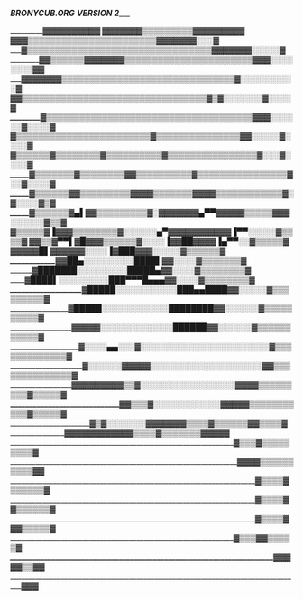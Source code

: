 _________________________BRONYCUB.ORG_________________________
_________________________VERSION 2____________________________

______________________▓▓▓▓▓▓▓▓▓▓
_____________▓▓▓▓▓▓▓▒▒▒▒▒▒▒▒▒▓▓▓▓▓▓▓______________________▓▓
_________▓▓▓▒▒▒▒▒▒▒▒▒▒▒▒▒▒▒▒▒▒▒▒▒▒▒▓▓▓▓▓▓_____________▓░░░▓
_______▓▒▒▒▒▒▒▒▒▒▒▒▒▒▒▒▒▒▒▒▒▒▒▒▒▒▒▒▒▒▒▒▒▒▓▓▓▓▓____▓▓░░░░░▓
________▓▓▒▒▒▒▒▒▓▓▓▓▓▓▓▒▒▒▒▒▒▒▒▒▒▒▒▒▒▒▒▒▒▒▒▒▒▒▓▓▓░░░░░░░░▓▓
__________▓▓▓▓▓▓▓▒▒▒▒▒▒▒▒▒▒▒▒▒▒▒▒▒▒▒▒▒▒▒▒▒▒▒▒▒▒▒▓░░░░░░░░░░▓
__________▓▓▒▒▒▒▒▒▒▒▒▒▒▒▒▒▒▒▒▒▒▒▒▒▒▒▒▒▒▒▒▒▒▒▒▓▒▓░░░░░░░▓░░░░▓
________▓▒▒▒▒▒▒▒▒▒▒▒▒▒▒▒▒▒▒▒▒▒▒▒▒▒▒▒▒▒▒▒▒▒▒▒▒▒▓▓▓░░░░░░▓░░░░▓
_______▓▒▒▒▒▒▒▒▒▒▒▒▒▒▒▒▒▒▒▒▒▒▒▒▒▓▒▒▒▒▒▒▒▒▒▒▒▒▒▒▒▓▓░░░░░▓░░░░▓
______▓▒▒▒▒▒▒▓▒▒▒▒▒▒▒▒▓▒▒▒▒▒▒▒▒▒▒▓▒▒▒▒▒▒▒▒▒▒▒▒▒▒▒▒▓░░░▓░░░░▓
_____▓▒▒▒▒▒▒▒▓▒▒▒▒▒▒▒▒▓▓▒▒▒▒▒▒▒▒▒▒▓▒▒▒▒▒▒▒▒▒▒▒▒▒▒▒▒▓░░▓░░░░▓
_____▓▒▒▒▒▒▒▓_▓▒▒▒▒▒▒▒▒▒▓▓▓▓▒▒▒▒▒▒▒▓▓▓▓▒▒▒▒▒▒▒▒▒▒▒▒▓░▓░░░░▓▒▓
_____▓▒▒▒▒▒▒▓▄▌▓▓▒▒▒▒▒▒▒▒▒▓░▓▓▓▓▓▓▓▄▀▀▓▓▓▓▓▒▒▒▒▒▓▓▓░░░░░░▓▒▒▓
______▓▒▒▒▒▒▓_▐_▓▓▓▒▒▒▒▒▒▒▒▓░░░░░░▄▀▓▓▓▓▓▓__▓▓▓▓▓▐▀▀░░░░░▓▒▒▒▒▓
_______▓▓▒▒▓_▀▀▌▓█_▓▓▓▒▒▒▒▒▒▓░░░░▐▓▓██___▓▓▓▓_______▐▄▀▀░░▓▒▒▒▒▒▓
_________▓▓▓____▓▓█▌____▓▓▓▓▓▓░░░░▐▓███______▓▓▓_______░░░░░▓▒▒▒▒▒▒▓
_________________▓▓██▄_____░░░░░░░░░████▌_______▓▓_______░░░░▓▒▒▒▒▒▒▒▓
__________________▓███████░░░░░░░░░█████▄______▓▓______░░░░▓▒▒▒▒▒▒▒▒▓
__________________▓██___██▌░░░░░░░░░███▀▀▀█▄▄▄▓▓______░░░░▓▒▒▒▒▒▒▒▒▓
___________________▓█████░░░░░░░░░░░███▄▄████▓▓_____░░░░░▓▒▒▒▒▒▒▒▒▒▓
___________________▓█████░░░░░░░░░░░░████████▓▓___░░░░░░▓▒▒▒▒▒▒▒▒▒▒▓
____________________▓▓▓▓▓░░░░░░░░░░░░░██████▓▓___░░░░░░▓▒▒▒▒▒▒▒▒▒▒▒▓
___________________▓░░░░▄▄░░░▓░░░░░░░░░░░░░░░░░░░░░░░▓▒▒▒▒▒▒▒▒▒▒▒▒▒▓
____________________▓░░░░░░▓▓▓▓▓░░░░░░░░░░░░░░░░░░░░▓▓▒▒▒▒▒▒▒▒▒▒▒▒▒▒▓
_____________________▓▓▓▓▓▓▓▓▓▒▒▓░░░░░░░░░░░░░░░░░▓▓▓▓▒▒▒▒▒▒▒▒▒▓▒▒▒▒▒▓
_____________________________▓▓▒▒▒▓░░░░░░░░░░░░▓▓▓▓____▓▒▒▒▒▒▒▒▒▒▒▒▓▒▒▒▒▒▓
_______________________________▓▒▓░░░░░░░▓▓▓▓▓▓_________▓▒▒▒▒▓▒▒▒▒▒▒▓▓▒▒▒▒▓
_______________________________▓▓▓▓▓▓▓▓▓▓▓________________▓▒▒▒▒▓▒▒▒▒▒▒▒▓▓▓▓▓
______________________________________________________________▓▒▒▒▓▒▒▒▒▒▒▒▒▒▓
_______________________________________________________________▓▓▓▓▒▒▒▒▒▒▒▒▒▒▓▓
____________________________________________________________________▓▒▒▒▒▓▒▒▒▒▒▒▓
____________________________________________________________________▓▒▒▒▒▓▓▒▒▒▒▒▒▓
____________________________________________________________________▓▒▒▒▒▓▓▓▒▒▒▒▒▓
_____________________________________________________________________▓▒▒▒▓__▓▒▒▒▒▒▓
______________________________________________________________________▓▓▓_____▓▓▒▒▓▓
_________________________________________________________________________________▓▓▓
